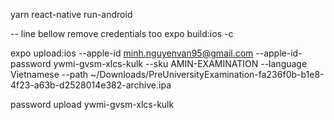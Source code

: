 yarn react-native run-android

-- line bellow remove credentials too
expo build:ios -c

expo upload:ios --apple-id minh.nguyenvan95@gmail.com --apple-id-password ywmi-gvsm-xlcs-kulk --sku AMIN-EXAMINATION --language Vietnamese --path ~/Downloads/PreUniversityExamination-fa236f0b-b1e8-4f23-a63b-d2528014e382-archive.ipa

password upload ywmi-gvsm-xlcs-kulk